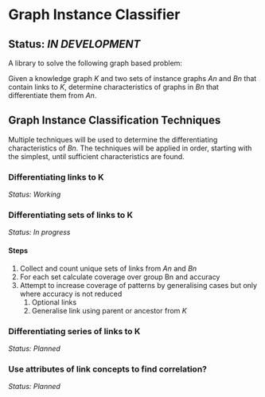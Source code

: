 # Graph Instance Classifier

## Status: _IN DEVELOPMENT_

A library to solve the following graph based problem:

Given a knowledge graph _K_ and two sets of instance graphs _An_ and _Bn_ that contain links to _K_, 
determine characteristics of graphs in _Bn_ that differentiate them from _An_.

## Graph Instance Classification Techniques

Multiple techniques will be used to determine the differentiating characteristics of _Bn_.
The techniques will be applied in order, starting with the simplest, until sufficient characteristics are found.

### Differentiating links to K
_Status: Working_

### Differentiating sets of links to K
_Status: In progress_

#### Steps
1. Collect and count unique sets of links from _An_ and _Bn_
2. For each set calculate coverage over group Bn and accuracy
3. Attempt to increase coverage of patterns by generalising cases but only where accuracy is not reduced
   1. Optional links
   2. Generalise link using parent or ancestor from _K_

### Differentiating series of links to K
_Status: Planned_

### Use attributes of link concepts to find correlation?
_Status: Planned_
